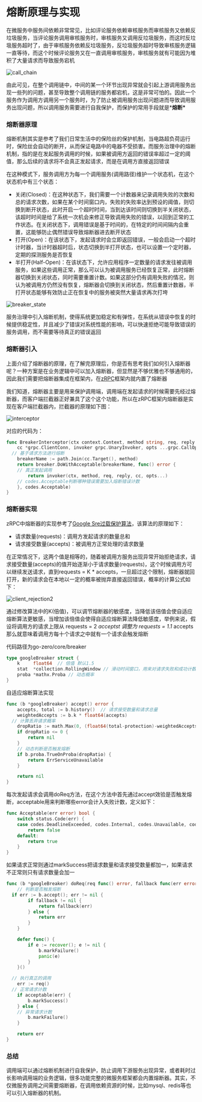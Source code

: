 # 熔断原理与实现

在微服务中服务间依赖非常常见，比如评论服务依赖审核服务而审核服务又依赖反垃圾服务，当评论服务调用审核服务时，审核服务又调用反垃圾服务，而这时反垃圾服务超时了，由于审核服务依赖反垃圾服务，反垃圾服务超时导致审核服务逻辑一直等待，而这个时候评论服务又在一直调用审核服务，审核服务就有可能因为堆积了大量请求而导致服务宕机

![call_chain](../../.gitbook/assets/fuse-1.png)

由此可见，在整个调用链中，中间的某一个环节出现异常就会引起上游调用服务出现一些列的问题，甚至导致整个调用链的服务都宕机，这是非常可怕的。因此一个服务作为调用方调用另一个服务时，为了防止被调用服务出现问题进而导致调用服务出现问题，所以调用服务需要进行自我保护，而保护的常用手段就是***熔断\***

### 熔断器原理

熔断机制其实是参考了我们日常生活中的保险丝的保护机制，当电路超负荷运行时，保险丝会自动的断开，从而保证电路中的电器不受损害。而服务治理中的熔断机制，指的是在发起服务调用的时候，如果被调用方返回的错误率超过一定的阈值，那么后续的请求将不会真正发起请求，而是在调用方直接返回错误

在这种模式下，服务调用方为每一个调用服务(调用路径)维护一个状态机，在这个状态机中有三个状态：

- 关闭(Closed)：在这种状态下，我们需要一个计数器来记录调用失败的次数和总的请求次数，如果在某个时间窗口内，失败的失败率达到预设的阈值，则切换到断开状态，此时开启一个超时时间，当到达该时间则切换到半关闭状态，该超时时间是给了系统一次机会来修正导致调用失败的错误，以回到正常的工作状态。在关闭状态下，调用错误是基于时间的，在特定的时间间隔内会重置，这能够防止偶然错误导致熔断器进去断开状态
- 打开(Open)：在该状态下，发起请求时会立即返回错误，一般会启动一个超时计时器，当计时器超时后，状态切换到半打开状态，也可以设置一个定时器，定期的探测服务是否恢复
- 半打开(Half-Open)：在该状态下，允许应用程序一定数量的请求发往被调用服务，如果这些调用正常，那么可以认为被调用服务已经恢复正常，此时熔断器切换到关闭状态，同时需要重置计数。如果这部分仍有调用失败的情况，则认为被调用方仍然没有恢复，熔断器会切换到关闭状态，然后重置计数器，半打开状态能够有效防止正在恢复中的服务被突然大量请求再次打垮

![breaker_state](../../.gitbook/assets/fuse-2.png)

服务治理中引入熔断机制，使得系统更加稳定和有弹性，在系统从错误中恢复的时候提供稳定性，并且减少了错误对系统性能的影响，可以快速拒绝可能导致错误的服务调用，而不需要等待真正的错误返回

### 熔断器引入

上面介绍了熔断器的原理，在了解完原理后，你是否有思考我们如何引入熔断器呢？一种方案是在业务逻辑中可以加入熔断器，但显然是不够优雅也不够通用的，因此我们需要把熔断器集成在框架内，在[zRPC](https://github.com/zeromicro/go-zero/tree/master/zrpc)框架内就内置了熔断器

我们知道，熔断器主要是用来保护调用端，调用端在发起请求的时候需要先经过熔断器，而客户端拦截器正好兼具了这个这个功能，所以在zRPC框架内熔断器是实现在客户端拦截器内，拦截器的原理如下图：

![interceptor](../../.gitbook/assets/fuse-3.png)

对应的代码为：

```go
func BreakerInterceptor(ctx context.Context, method string, req, reply interface{},
    cc *grpc.ClientConn, invoker grpc.UnaryInvoker, opts ...grpc.CallOption) error {
  // 基于请求方法进行熔断
    breakerName := path.Join(cc.Target(), method)
    return breaker.DoWithAcceptable(breakerName, func() error {
    // 真正发起调用
        return invoker(ctx, method, req, reply, cc, opts...)
    // codes.Acceptable判断哪种错误需要加入熔断错误计数
    }, codes.Acceptable)
}
```

### 熔断器实现

zRPC中熔断器的实现参考了[Google Sre过载保护算法](https://landing.google.com/sre/sre-book/chapters/handling-overload/#eq2101)，该算法的原理如下：

- 请求数量(requests)：调用方发起请求的数量总和
- 请求接受数量(accepts)：被调用方正常处理的请求数量

在正常情况下，这两个值是相等的，随着被调用方服务出现异常开始拒绝请求，请求接受数量(accepts)的值开始逐渐小于请求数量(requests)，这个时候调用方可以继续发送请求，直到requests = K * accepts，一旦超过这个限制，熔断器就回打开，新的请求会在本地以一定的概率被抛弃直接返回错误，概率的计算公式如下：

![client_rejection2](../../.gitbook/assets/fuse-4.png)

通过修改算法中的K(倍值)，可以调节熔断器的敏感度，当降低该倍值会使自适应熔断算法更敏感，当增加该倍值会使得自适应熔断算法降低敏感度，举例来说，假设将调用方的请求上限从 requests = 2 *acceptst 调整为 requests = 1.1* accepts 那么就意味着调用方每十个请求之中就有一个请求会触发熔断

代码路径为go-zero/core/breaker

```go
type googleBreaker struct {
    k     float64  // 倍值 默认1.5
    stat  *collection.RollingWindow // 滑动时间窗口，用来对请求失败和成功计数
    proba *mathx.Proba // 动态概率
}
```

自适应熔断算法实现

```go
func (b *googleBreaker) accept() error {
    accepts, total := b.history()  // 请求接受数量和请求总量
    weightedAccepts := b.k * float64(accepts)
  // 计算丢弃请求概率
    dropRatio := math.Max(0, (float64(total-protection)-weightedAccepts)/float64(total+1))
    if dropRatio <= 0 {
        return nil
    }
    // 动态判断是否触发熔断
    if b.proba.TrueOnProba(dropRatio) {
        return ErrServiceUnavailable
    }

    return nil
}
```

每次发起请求会调用doReq方法，在这个方法中首先通过accept效验是否触发熔断，acceptable用来判断哪些error会计入失败计数，定义如下：

```go
func Acceptable(err error) bool {
    switch status.Code(err) {
    case codes.DeadlineExceeded, codes.Internal, codes.Unavailable, codes.DataLoss: // 异常请求错误
        return false
    default:
        return true
    }
}
```

如果请求正常则通过markSuccess把请求数量和请求接受数量都加一，如果请求不正常则只有请求数量会加一

```go
func (b *googleBreaker) doReq(req func() error, fallback func(err error) error, acceptable Acceptable) error {
    // 判断是否触发熔断
  if err := b.accept(); err != nil {
        if fallback != nil {
            return fallback(err)
        } else {
            return err
        }
    }

    defer func() {
        if e := recover(); e != nil {
            b.markFailure()
            panic(e)
        }
    }()

  // 执行真正的调用
    err := req()
  // 正常请求计数
    if acceptable(err) {
        b.markSuccess()
    } else {
    // 异常请求计数
        b.markFailure()
    }

    return err
}
```

### 总结

调用端可以通过熔断机制进行自我保护，防止调用下游服务出现异常，或者耗时过长影响调用端的业务逻辑，很多功能完整的微服务框架都会内置熔断器。其实，不仅微服务调用之间需要熔断器，在调用依赖资源的时候，比如mysql、redis等也可以引入熔断器的机制。